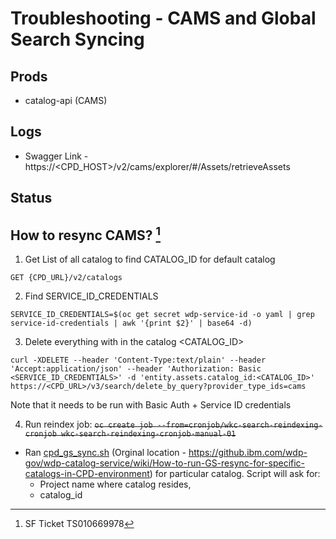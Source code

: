 # Troubleshooting - CAMS and Global Search Syncing
## Prods 
- catalog-api (CAMS)
## Logs
- Swagger Link - https://<CPD_HOST>/v2/cams/explorer/#/Assets/retrieveAssets
## Status

## How to resync CAMS? [^1]
1. Get List of all catalog to find CATALOG_ID for default catalog
```
GET {CPD_URL}/v2/catalogs
```
2. Find SERVICE_ID_CREDENTIALS
```
SERVICE_ID_CREDENTIALS=$(oc get secret wdp-service-id -o yaml | grep service-id-credentials | awk '{print $2}' | base64 -d)
```
3. Delete everything with in the catalog <CATALOG_ID>
```
curl -XDELETE --header 'Content-Type:text/plain' --header 'Accept:application/json' --header 'Authorization: Basic <SERVICE_ID_CREDENTIALS>' -d 'entity.assets.catalog_id:<CATALOG_ID>'  https://<CPD_URL>/v3/search/delete_by_query?provider_type_ids=cams
```
Note that it needs to be run with Basic Auth + Service ID credentials

4)  Run reindex job: 
~~`oc create job --from=cronjob/wkc-search-reindexing-cronjob wkc-search-reindexing-cronjob-manual-01`~~
- Ran [cpd_gs_sync.sh](https://github.com/sanjitc/Cloud-Pak-for-Data/blob/main/wkc/scripts/cpd_gs_sync.sh) (Orginal location - https://github.ibm.com/wdp-gov/wdp-catalog-service/wiki/How-to-run-GS-resync-for-specific-catalogs-in-CPD-environment) for particular catalog. Script will ask for:
  - Project name where catalog resides, 
  - catalog_id


[^1]: SF Ticket TS010669978
